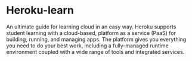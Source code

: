 # Heroku-learn
An ultimate guide for learning cloud in an easy way.
Heroku supports student learning with a cloud-based, platform as a service (PaaS) for building, running, and managing apps. The platform gives you everything you need to do your best work, including a fully-managed runtime environment coupled with a wide range of tools and integrated services.
